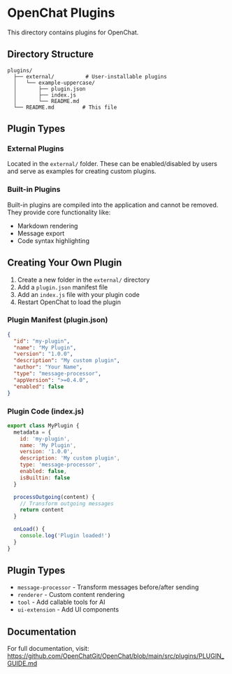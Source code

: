 # OpenChat Plugins

This directory contains plugins for OpenChat.

## Directory Structure

```
plugins/
  ├── external/          # User-installable plugins
  │   └── example-uppercase/
  │       ├── plugin.json
  │       ├── index.js
  │       └── README.md
  └── README.md         # This file
```

## Plugin Types

### External Plugins
Located in the `external/` folder. These can be enabled/disabled by users and serve as examples for creating custom plugins.

### Built-in Plugins
Built-in plugins are compiled into the application and cannot be removed. They provide core functionality like:
- Markdown rendering
- Message export
- Code syntax highlighting

## Creating Your Own Plugin

1. Create a new folder in the `external/` directory
2. Add a `plugin.json` manifest file
3. Add an `index.js` file with your plugin code
4. Restart OpenChat to load the plugin

### Plugin Manifest (plugin.json)

```json
{
  "id": "my-plugin",
  "name": "My Plugin",
  "version": "1.0.0",
  "description": "My custom plugin",
  "author": "Your Name",
  "type": "message-processor",
  "appVersion": ">=0.4.0",
  "enabled": false
}
```

### Plugin Code (index.js)

```javascript
export class MyPlugin {
  metadata = {
    id: 'my-plugin',
    name: 'My Plugin',
    version: '1.0.0',
    description: 'My custom plugin',
    type: 'message-processor',
    enabled: false,
    isBuiltin: false
  }

  processOutgoing(content) {
    // Transform outgoing messages
    return content
  }

  onLoad() {
    console.log('Plugin loaded!')
  }
}
```

## Plugin Types

- `message-processor` - Transform messages before/after sending
- `renderer` - Custom content rendering
- `tool` - Add callable tools for AI
- `ui-extension` - Add UI components

## Documentation

For full documentation, visit:
https://github.com/OpenChatGit/OpenChat/blob/main/src/plugins/PLUGIN_GUIDE.md
